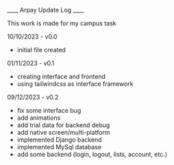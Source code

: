 ____ Arpay Update Log ____

This work is made for my campus task



10/10/2023    - v0.0
- initial file created

01/11/2023    - v0.1 
- creating interface and frontend
- using tailwindcss as interface framework

09/12/2023    - v0.2
- fix some interface bug
- add animations
- add trial data for backend debug
- add native screen/multi-platform
- implemented Django backend
- implemented MySql database
- add some backend (login, logout, lists, account, etc.)
